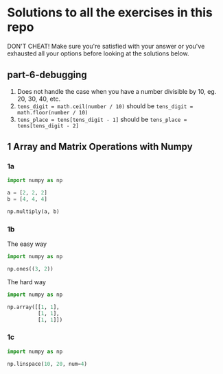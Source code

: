 # Solutions to all the exercises in this repo

DON'T CHEAT! Make sure you're satisfied with your answer or you've exhausted all your options before looking at the solutions below.


## part-6-debugging

1. Does not handle the case when you have a number divisible by 10, eg. 20, 30, 40, etc.
2. `tens_digit = math.ceil(number / 10)` should be `tens_digit = math.floor(number / 10)`
3. `tens_place = tens[tens_digit - 1]` should be `tens_place = tens[tens_digit - 2]`

## 1 Array and Matrix Operations with Numpy

### 1a

```py
import numpy as np

a = [2, 2, 2]
b = [4, 4, 4]

np.multiply(a, b)
```

### 1b

The easy way

```py
import numpy as np

np.ones((3, 2))
```

The hard way

```py
import numpy as np

np.array([[1, 1],
          [1, 1],
          [1, 1]])
```

### 1c

```py
import numpy as np

np.linspace(10, 20, num=4)
```